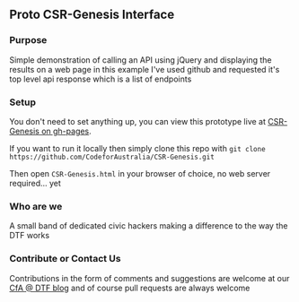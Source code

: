 
## Proto CSR-Genesis Interface

### Purpose

Simple demonstration of calling an API using jQuery and displaying the results on a web page in this example I've used github and requested it's top level api response which is a list of endpoints


### Setup

You don't need to set anything up, you can view this prototype live at [CSR-Genesis on gh-pages](https://codeforaustralia.github.io/CSR-Genesis/CSR-Genesis.html).

If you want to run it locally then simply clone this repo with ```git clone https://github.com/CodeforAustralia/CSR-Genesis.git```

Then open ```CSR-Genesis.html``` in your browser of choice, no web server required... yet


### Who are we

A small band of dedicated civic hackers making a difference to the way the DTF works


### Contribute or Contact Us

Contributions in the form of comments and suggestions are welcome at our [CfA @ DTF blog](https://codeforaustralia.github.io/DTF-Blog/) and of course pull requests are always welcome
